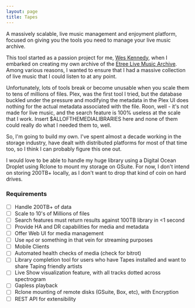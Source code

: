 ```yaml
---
layout: page
title: Tapes
---
```


A massively scalable, live music management and enjoyment platform, focused on giving you the tools you need to manage your live music archive. 

This tool started as a passion project for me, [Wes Kennedy](https://wes.today), when I embarked on creating my own archive of the [Etree Live Music Archive](https://archive.org/details/etree). Among various reasons, I wanted to ensure that I had a massive collection of live music that I could listen to at any point.

Unfortunately, lots of tools break or become unusable when you scale them to tens of millions of files. Plex, was the first tool I tried, but the database buckled under the pressure and modifying the metadata in the Plex UI does nothing for the actual metadata associated with the file. Roon, well - it's not made for live music, and the search feature is 100% useless at the scale that I work. Insert $ALLOFTHEMEDIALIBRARIES here and none of them could really do what I needed them to, well. 

So, I'm going to build my own. I've spent almost a decade working in the storage industry, have dealt with distributed platforms for most of that time too, so I think I can probably figure this one out. 

I would love to be able to handle my huge library using a Digital Ocean Droplet using Rclone to mount my storage on GSuite. For now, I don't intend on storing 200TB+ locally, as I don't want to drop that kind of coin on hard drives.

### Requirements

* [ ] Handle 200TB+ of data
* [ ] Scale to 10's of Millions of files
* [ ] Search features must return results against 100TB library in <1 second
* [ ] Provide HA and DR capabilities for media and metadata
* [ ] Offer Web UI for media management
* [ ] Use `mpd` or something in that vein for streaming purposes
* [ ] Mobile Clients
* [ ] Automated health checks of media (check for bitrot)
* [ ] Library completion tool for users who have Tapes installed and want to share Taping friendly artists
* [ ] Live Show visualization feature, with all tracks dotted across spectrogram
* [ ] Gapless playback
* [ ] Rclone mounting of remote disks (GSuite, Box, etc), with Encryption
* [ ] REST API for extensibility